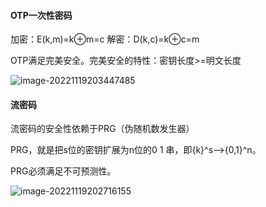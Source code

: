 #### OTP一次性密码

加密：E(k,m)=k⊕m=c                解密：D(k,c)=k⊕c=m

OTP满足完美安全。完美安全的特性：密钥长度>=明文长度

![image-20221119203447485](D:\A_import\notes\流密码.assets\image-20221119203447485.png)

#### 流密码

流密码的安全性依赖于PRG（伪随机数发生器）

PRG，就是把s位的密钥扩展为n位的0 1 串，即{k}^s-->{0,1}^n。

PRG必须满足不可预测性。

![image-20221119202716155](D:\A_import\notes\流密码.assets\image-20221119202716155.png)